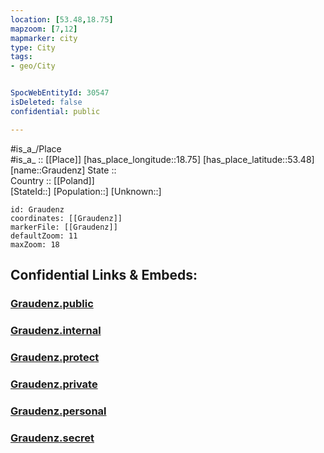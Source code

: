 ```yaml
---
location: [53.48,18.75] 
mapzoom: [7,12] 
mapmarker: city 
type: City
tags:
- geo/City


SpocWebEntityId: 30547
isDeleted: false
confidential: public

---
```

#is_a_/Place  
#is_a_ :: [[Place]] 
[has_place_longitude::18.75] 
[has_place_latitude::53.48] 
[name::Graudenz] 
State ::  
Country :: [[Poland]]  
[StateId::] 
[Population::] 
[Unknown::] 


```leaflet
id: Graudenz
coordinates: [[Graudenz]] 
markerFile: [[Graudenz]] 
defaultZoom: 11 
maxZoom: 18
```


## Confidential Links & Embeds: 

### [Graudenz.public](/_public/\Earth\Continent\Europe\Europe~East\Poland\Provinces~Poland\Kuyavian-Pomeranian\CityGraudenz.public.md) 

### [Graudenz.internal](/_internal/\Earth\Continent\Europe\Europe~East\Poland\Provinces~Poland\Kuyavian-Pomeranian\CityGraudenz.internal.md) 

### [Graudenz.protect](/_protect/\Earth\Continent\Europe\Europe~East\Poland\Provinces~Poland\Kuyavian-Pomeranian\CityGraudenz.protect.md) 

### [Graudenz.private](/_private/\Earth\Continent\Europe\Europe~East\Poland\Provinces~Poland\Kuyavian-Pomeranian\CityGraudenz.private.md) 

### [Graudenz.personal](/_personal/\Earth\Continent\Europe\Europe~East\Poland\Provinces~Poland\Kuyavian-Pomeranian\CityGraudenz.personal.md) 

### [Graudenz.secret](/_secret/\Earth\Continent\Europe\Europe~East\Poland\Provinces~Poland\Kuyavian-Pomeranian\CityGraudenz.secret.md)

